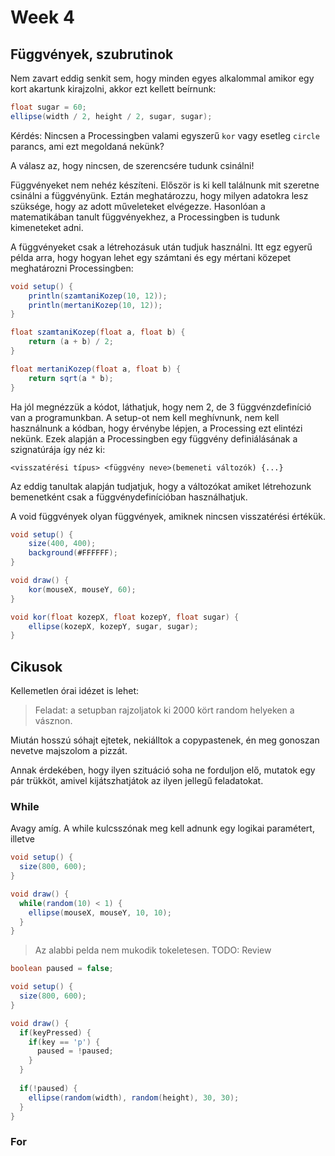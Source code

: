 
# Week 4

## Függvények, szubrutinok

Nem zavart eddig senkit sem, hogy minden egyes alkalommal amikor egy kort akartunk kirajzolni, akkor ezt kellett beírnunk:

```Java
float sugar = 60;
ellipse(width / 2, height / 2, sugar, sugar);
```

Kérdés: Nincsen a Processingben valami egyszerű  `kor` vagy esetleg `circle` parancs, ami ezt megoldaná nekünk?

A válasz az, hogy nincsen, de szerencsére tudunk csinálni!

Függvényeket nem nehéz készíteni. Először is ki kell találnunk mit szeretne csinálni a függvényünk. Eztán meghatározzu, hogy milyen adatokra lesz szüksége, hogy az adott műveleteket elvégezze. Hasonlóan a matematikában tanult függvényekhez, a Processingben is tudunk kimeneteket adni.

A függvényeket csak a létrehozásuk után tudjuk használni. Itt egz egyerű példa arra, hogy hogyan lehet egy számtani és egy mértani közepet meghatározni Processingben:

```Java
void setup() {
    println(szamtaniKozep(10, 12));
    println(mertaniKozep(10, 12));
}

float szamtaniKozep(float a, float b) {
    return (a + b) / 2;
}

float mertaniKozep(float a, float b) {
    return sqrt(a * b);
}
```

Ha jól megnézzük a kódot, láthatjuk, hogy nem 2, de 3 függvénzdefiníció van a programunkban. A setup-ot nem kell meghívnunk, nem kell használnunk a kódban, hogy érvénybe lépjen, a Processing ezt elintézi nekünk. Ezek alapján a Processingben egy függvény definiálásának a szignatúrája így néz ki:

`<visszatérési típus> <függvény neve>(bemeneti változók) {...}`

Az eddig tanultak alapján tudjatjuk, hogy a változókat amiket létrehozunk bemenetként csak a függvénydefinícióban használhatjuk.

A void függvények olyan függvények, amiknek nincsen visszatérési értékük.

```Java
void setup() {
    size(400, 400);
    background(#FFFFFF);
}

void draw() {
    kor(mouseX, mouseY, 60);
}

void kor(float kozepX, float kozepY, float sugar) {
    ellipse(kozepX, kozepY, sugar, sugar);
}
```

## Cikusok

Kellemetlen órai idézet is lehet:

> Feladat: a setupban rajzoljatok ki 2000 kört random helyeken a vásznon.

Miután hosszú sóhajt ejtetek, nekiálltok a copypastenek, én meg gonoszan nevetve majszolom a pizzát.

Annak érdekében, hogy ilyen szituáció soha ne forduljon elő, mutatok egy pár trükköt, amivel kijátszhatjátok az ilyen jellegű feladatokat.

### While

Avagy amíg. A while kulcsszónak meg kell adnunk egy logikai paramétert, illetve 

```Java
void setup() {
  size(800, 600);
}

void draw() {
  while(random(10) < 1) {
    ellipse(mouseX, mouseY, 10, 10);
  }
}
```

> Az alabbi pelda nem mukodik tokeletesen. TODO: Review

```Java
boolean paused = false;

void setup() {
  size(800, 600);
}

void draw() {
  if(keyPressed) {
    if(key == 'p') {
      paused = !paused;
    }
  }
  
  if(!paused) {
    ellipse(random(width), random(height), 30, 30);
  }
}
```

### For



